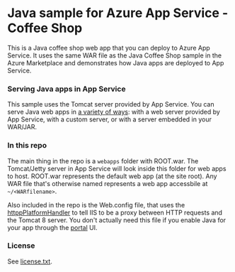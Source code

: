 # Java sample for Azure App Service - Coffee Shop

This is a Java coffee shop web app that you can deploy to Azure App Service. It uses the same WAR file as the Java 
Coffee Shop sample in the Azure Marketplace and demonstrates how Java apps are deployed to App Service.

### Serving Java apps in App Service

This sample uses the Tomcat server provided by App Service. You can serve Java web apps in 
[a variety of ways](https://azure.microsoft.com/en-us/documentation/articles/web-sites-java-custom-upload/): 
with a web server provided by App Service, with a custom server, or with a server embedded in your 
WAR/JAR.

### In this repo

The main thing in the repo is a `webapps` folder with ROOT.war. The Tomcat/Jetty server in App Service
will look inside this folder for web apps to host. ROOT.war represents the default web app (at the site root). Any
WAR file that's otherwise named represents a web app accessbile at `~/<WARfilename>`. 

Also included in the repo is the Web.config file, that uses the 
[httppPlatformHandler](http://www.iis.net/downloads/microsoft/httpplatformhandler) to tell IIS to be a proxy between
HTTP requests and the Tomcat 8 server. You don't actually need this file if you enable Java for your app through the 
[portal](https://portal.azure.com) UI.

### License

See [license.txt](license.txt).
